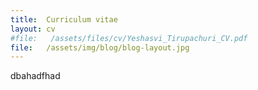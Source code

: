 ```yaml
---
title:  Curriculum vitae
layout: cv
#file:   /assets/files/cv/Yeshasvi_Tirupachuri_CV.pdf
file:   /assets/img/blog/blog-layout.jpg
---
```


dbahadfhad
